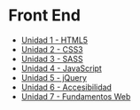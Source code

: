 **Front End**
====================================

 - [Unidad 1 - HTML5](https://github.com/CoderHouse/frontend/blob/master/html5.md)
 - [Unidad 2 - CSS3](https://github.com/CoderHouse/frontend/blob/master/css3.md)
 - [Unidad 3 - SASS](https://github.com/CoderHouse/frontend/blob/master/sass.md)
 - [Unidad 4 - JavaScript](https://github.com/CoderHouse/frontend/blob/master/javascript.md)
 - [Unidad 5 - jQuery]()
 - [Unidad 6 - Accesibilidad]()
 - [Unidad 7 - Fundamentos Web]()
